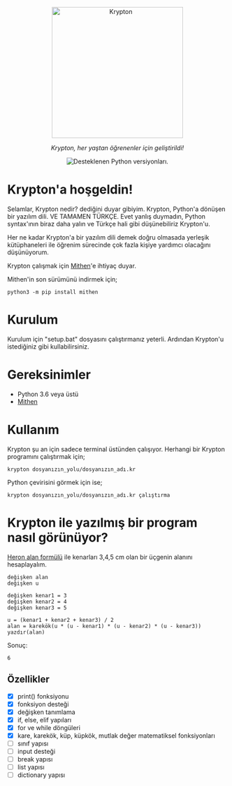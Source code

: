 <p align="center">
  <a href="#"><img src="https://raw.githubusercontent.com/beratcmn/krypton/main/src/icon.png" width="300" alt="Krypton"></a>
</p>
<p align="center">
    <em>Krypton, her yaştan öğrenenler için geliştirildi!</em>
</p>
<p align="center">
 <img src="https://img.shields.io/pypi/pyversions/Django?color=%23&label=Python" alt="Desteklenen Python versiyonları.">
</p>

# Krypton'a hoşgeldin!

Selamlar, Krypton nedir? dediğini duyar gibiyim. Krypton, Python'a dönüşen bir yazılım dili. VE TAMAMEN TÜRKÇE. Evet yanlış duymadın, Python syntax'ının biraz daha yalın ve Türkçe hali gibi düşünebiliriz Krypton'u.

Her ne kadar Krypton'a bir yazılım dili demek doğru olmasada yerleşik kütüphaneleri ile öğrenim sürecinde çok fazla kişiye yardımcı olacağını düşünüyorum.

Krypton çalışmak için [Mithen](https://github.com/beratcmn/mithen)'e ihtiyaç duyar.

Mithen'in son sürümünü indirmek için;

```
python3 -m pip install mithen
```

# Kurulum

Kurulum için "setup.bat" dosyasını çalıştırmanız yeterli. Ardından Krypton'u istediğiniz gibi kullabilirsiniz.

# Gereksinimler

- Python 3.6 veya üstü
- [Mithen](https://github.com/beratcmn/mithen)

# Kullanım

Krypton şu an için sadece terminal üstünden çalışıyor. Herhangi bir Krypton programını çalıştırmak için;

```
krypton dosyanızın_yolu/dosyanızın_adı.kr
```

Python çevirisini görmek için ise;
```
krypton dosyanızın_yolu/dosyanızın_adı.kr çalıştırma
```

# Krypton ile yazılmış bir program nasıl görünüyor?

[Heron alan formülü](https://tr.wikipedia.org/wiki/Heron_form%C3%BCl%C3%BC) ile kenarları 3,4,5 cm olan bir üçgenin alanını hesaplayalım.

```
değişken alan
değişken u

değişken kenar1 = 3
değişken kenar2 = 4
değişken kenar3 = 5

u = (kenar1 + kenar2 + kenar3) / 2
alan = karekök(u * (u - kenar1) * (u - kenar2) * (u - kenar3))
yazdır(alan)
```

Sonuç:

```
6
```

## Özellikler

- [x] print() fonksiyonu
- [x] fonksiyon desteği
- [x] değişken tanımlama
- [x] if, else, elif yapıları
- [x] for ve while döngüleri
- [x] kare, karekök, küp, küpkök, mutlak değer matematiksel fonksiyonları
- [ ] sınıf yapısı
- [ ] input desteği
- [ ] break yapısı
- [ ] list yapısı
- [ ] dictionary yapısı
